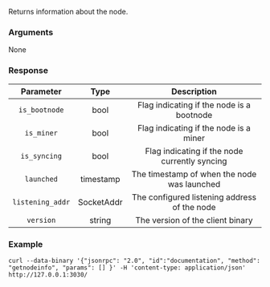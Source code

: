 Returns information about the node.

### Arguments

None

### Response

|     Parameter    |     Type      |                  Description                  |
|:----------------:|:-------------:|:---------------------------------------------:|
| `is_bootnode`    | bool          | Flag indicating if the node is a bootnode     |
| `is_miner`       | bool          | Flag indicating if the node is a miner        |
| `is_syncing`     | bool          | Flag indicating if the node currently syncing |
| `launched`       | timestamp     | The timestamp of when the node was launched   |
| `listening_addr` | SocketAddr    | The configured listening address of the node  |
| `version`        | string        | The version of the client binary              |

### Example
```ignore
curl --data-binary '{"jsonrpc": "2.0", "id":"documentation", "method": "getnodeinfo", "params": [] }' -H 'content-type: application/json' http://127.0.0.1:3030/
```
